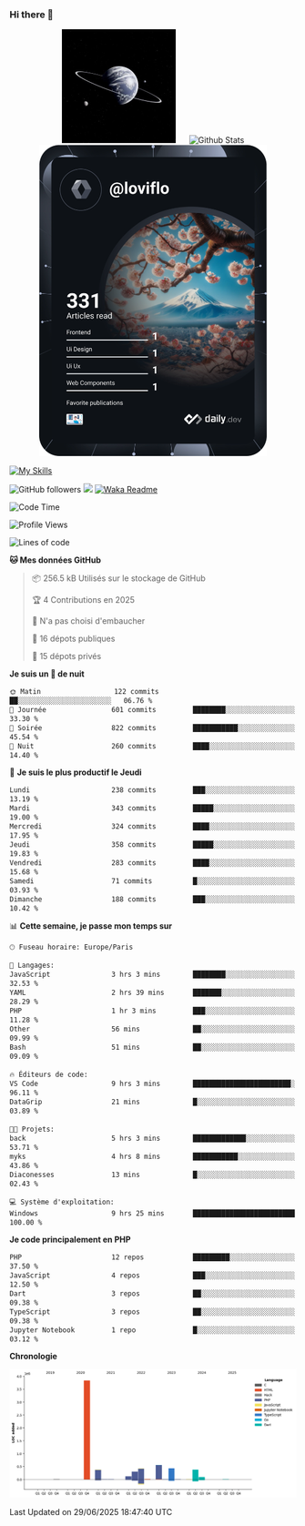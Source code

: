 ### Hi there 👋

<p align="center">
  <img src="https://github.com/Loviflo/Loviflo/blob/main/img/portrait.jpg" alt="Loviflo" height="200" style="margin-right: 20px"/>
  <img src="https://github-readme-stats.vercel.app/api?username=Loviflo&show_icons=true&theme=graywhite" alt="Github Stats" />
  <a href="https://app.daily.dev/loviflo"><img src="https://github.com/loviflo/loviflo/blob/main/devcard.svg" width="400" alt="Loviflo's Dev Card"/></a>
</p>

[![My Skills](https://skillicons.dev/icons?i=php,laravel,symfony,dotnet,cs,nodejs,mysql,postgres,js,ts,html,css,sass,angular,react,electron,docker,webpack,vscode,figma,git,github,gitlab,nginx,postman&perline=5)](https://skillicons.dev)

![GitHub followers](https://img.shields.io/github/followers/Loviflo?label=Follow&style=social)
![](https://visitor-badge.glitch.me/badge?page_id=Loviflo.Loviflo)
[![Waka Readme](https://github.com/Loviflo/Loviflo/actions/workflows/update-stats.yml/badge.svg)](https://github.com/Loviflo/Loviflo/actions/workflows/update-stats.yml)

<!--START_SECTION:waka-->
![Code Time](http://img.shields.io/badge/Code%20Time-2%2C859%20hrs%2022%20mins-blue)

![Profile Views](http://img.shields.io/badge/Vues%20du%20profil-0-blue)

![Lines of code](https://img.shields.io/badge/Depuis%20Hello%20World%2C%20j%27ai%20%C3%A9crit-6.5%20million%20Lignes%20de%20code-blue)

**🐱 Mes données GitHub** 

> 📦 256.5 kB Utilisés sur le stockage de GitHub 
 > 
> 🏆 4 Contributions en 2025
 > 
> 🚫 N'a pas choisi d'embaucher
 > 
> 📜 16 dépots publiques 
 > 
> 🔑 15 dépots privés 
 > 
**Je suis un 🦉 de nuit** 

```text
🌞 Matin                  122 commits         ██░░░░░░░░░░░░░░░░░░░░░░░   06.76 % 
🌆 Journée                601 commits         ████████░░░░░░░░░░░░░░░░░   33.30 % 
🌃 Soirée                 822 commits         ███████████░░░░░░░░░░░░░░   45.54 % 
🌙 Nuit                   260 commits         ████░░░░░░░░░░░░░░░░░░░░░   14.40 % 
```
📅 **Je suis le plus productif le Jeudi** 

```text
Lundi                    238 commits         ███░░░░░░░░░░░░░░░░░░░░░░   13.19 % 
Mardi                    343 commits         █████░░░░░░░░░░░░░░░░░░░░   19.00 % 
Mercredi                 324 commits         ████░░░░░░░░░░░░░░░░░░░░░   17.95 % 
Jeudi                    358 commits         █████░░░░░░░░░░░░░░░░░░░░   19.83 % 
Vendredi                 283 commits         ████░░░░░░░░░░░░░░░░░░░░░   15.68 % 
Samedi                   71 commits          █░░░░░░░░░░░░░░░░░░░░░░░░   03.93 % 
Dimanche                 188 commits         ███░░░░░░░░░░░░░░░░░░░░░░   10.42 % 
```


📊 **Cette semaine, je passe mon temps sur** 

```text
🕑︎ Fuseau horaire: Europe/Paris

💬 Langages: 
JavaScript               3 hrs 3 mins        ████████░░░░░░░░░░░░░░░░░   32.53 % 
YAML                     2 hrs 39 mins       ███████░░░░░░░░░░░░░░░░░░   28.29 % 
PHP                      1 hr 3 mins         ███░░░░░░░░░░░░░░░░░░░░░░   11.28 % 
Other                    56 mins             ██░░░░░░░░░░░░░░░░░░░░░░░   09.99 % 
Bash                     51 mins             ██░░░░░░░░░░░░░░░░░░░░░░░   09.09 % 

🔥 Éditeurs de code: 
VS Code                  9 hrs 3 mins        ████████████████████████░   96.11 % 
DataGrip                 21 mins             █░░░░░░░░░░░░░░░░░░░░░░░░   03.89 % 

🐱‍💻 Projets: 
back                     5 hrs 3 mins        █████████████░░░░░░░░░░░░   53.71 % 
myks                     4 hrs 8 mins        ███████████░░░░░░░░░░░░░░   43.86 % 
Diaconesses              13 mins             █░░░░░░░░░░░░░░░░░░░░░░░░   02.43 % 

💻 Système d'exploitation: 
Windows                  9 hrs 25 mins       █████████████████████████   100.00 % 
```

**Je code principalement en PHP** 

```text
PHP                      12 repos            █████████░░░░░░░░░░░░░░░░   37.50 % 
JavaScript               4 repos             ███░░░░░░░░░░░░░░░░░░░░░░   12.50 % 
Dart                     3 repos             ██░░░░░░░░░░░░░░░░░░░░░░░   09.38 % 
TypeScript               3 repos             ██░░░░░░░░░░░░░░░░░░░░░░░   09.38 % 
Jupyter Notebook         1 repo              █░░░░░░░░░░░░░░░░░░░░░░░░   03.12 % 
```



**Chronologie**

![Lines of Code chart](https://raw.githubusercontent.com/Loviflo/Loviflo/main/assets/bar_graph.png)


 Last Updated on 29/06/2025 18:47:40 UTC
<!--END_SECTION:waka-->
